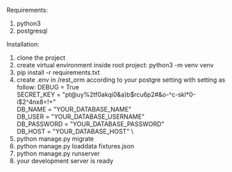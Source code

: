 Requirements:
1. python3
2. postgresql

Installation:

1. clone the project
2. create virtual environment inside root project:
   python3 -m venv venv
3. pip install -r requirements.txt
4. create .env in /rest_orm according to your postgre setting with setting as follow:
    DEBUG = True \
    SECRET_KEY = "pt@uy%2tf0akqi0&a)b$rcu6p2#&o-^c-skl*0-i$2^4nx8=!+" \
    DB_NAME = "YOUR_DATABASE_NAME" \
    DB_USER = "YOUR_DATABASE_USERNAME" \
    DB_PASSWORD = "YOUR_DATABASE_PASSWORD" \
    DB_HOST = "YOUR_DATABASE_HOST" \
5. python manage.py migrate
6. python manage.py loaddata fixtures.json
7. python manage.py runserver
8. your development server is ready 